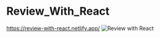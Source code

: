 # Review_With_React
https://review-with-react.netlify.app/
![Review with React](https://user-images.githubusercontent.com/91076807/145519918-ac8830e3-00d7-4698-b63e-4a4b93939a54.gif)
